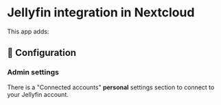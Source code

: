 # Jellyfin integration in Nextcloud

This app adds:

## 🔧 Configuration

### Admin settings

There is a "Connected accounts" **personal** settings section to connect to your Jellyfin account.
